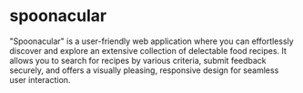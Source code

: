 # spoonacular
 "Spoonacular" is a user-friendly web application where you can effortlessly discover and explore an extensive collection of delectable food recipes. It allows you to search for recipes by various criteria, submit feedback securely, and offers a visually pleasing, responsive design for seamless user interaction.
